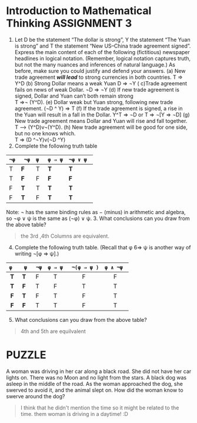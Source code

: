 # Introduction to Mathematical Thinking ASSIGNMENT 3

1. Let D be the statement “The dollar is strong”, Y the statement “The Yuan is strong” and T
the statement “New US–China trade agreement signed”. Express the main content of each of the
following (fictitious) newspaper headlines in logical notation. (Remember, logical notation captures
truth, but not the many nuances and inferences of natural language.) As before, make sure you
could justify and defend your answers.
(a) New trade agreement **_will lead_** to strong currencies in both countries. T  ⇒ Y^D
(b) Strong Dollar means a weak Yuan D ⇒ ¬Y
( c)Trade agreement fails on news of weak Dollar.    ¬D  ⇒ ¬Y
(d) If new trade agreement is signed, Dollar and Yuan can’t both remain strong  
T  ⇒¬ (Y^D).
(e) Dollar weak but Yuan strong, following new trade agreement. 
(¬D ^ Y)  ⇒ T
(f) If the trade agreement is signed, a rise in the Yuan will result in a fall in the Dollar. 
Y^T  ⇒ ¬D  or   T    ⇒ ¬[Y    ⇒ ¬D] 
(g) New trade agreement means Dollar and Yuan will rise and fall together. 
T -->  (Y^D)v¬(Y^D).
(h) New trade agreement will be good for one side, but no one knows which.  
T  ⇒ (D ^¬Y)v(¬D ^Y)
2. Complete the following truth table

|`¬φ` |` ¬φ` | `ψ `| `φ ⇒ ψ` | `¬φ ∨ ψ `|
|----|----|---|-------|--------|
| T  | **F**  | T | **T**     | **T**      |
| T  | **F**  | F | **F**     | **F**      |
| F  | **T**  | T | **T**     | **T**      |
| F  | **T**  | F | **T**     | **T**      |

Note: ¬ has the same binding rules as − (minus) in arithmetic and algebra, so ¬φ ∨ ψ is the same
as (¬φ) ∨ ψ.
3. What conclusions can you draw from the above table?
> the 3rd ,4th Columns are equivalent.
4. Complete the following truth table. (Recall that φ 6⇒ ψ is another way of writing ¬[φ ⇒ ψ].)

| `φ `|` ψ` |` ¬ψ` |` φ ⇒ ψ `|` ¬(φ ⇒ ψ )`| `φ ∧ ¬ψ `|
|:-:|:-:|:--:|:-----:|:------:|:------:|
| **T** | **T** |  F |   T   |    F   |    F   |
| **T** |**F**|  T |   F   |    T   |    T   |
| **F** | **T** |  F |   T   |    F   |    T   |
| **F** | **F** |  T |   T   |    F   |    T   |

5. What conclusions can you draw from the above table?
> 4th and 5th are equilvalent

# PUZZLE
A woman was driving in her car along a black road. She did not have her car lights on. There was no Moon and no light from the stars. A black dog was asleep in the middle of the road. As the woman approached the dog, she swerved to avoid it, and the animal slept on. How did the woman know to swerve around the dog? 
> I think that he didn't mention the time so it might be related to the time.
> them woman is driving in a daytime! :D 